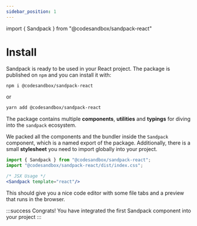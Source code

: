 ```yaml
---
sidebar_position: 1
---
```


import { Sandpack } from "@codesandbox/sandpack-react"

# Install

Sandpack is ready to be used in your React project. The package is published on `npm` and you can install it with:

```bash
npm i @codesandbox/sandpack-react
```

or

```bash
yarn add @codesandbox/sandpack-react
```

The package contains multiple **components**, **utilities** and **typings** for diving into
the `sandpack` ecosystem.

We packed all the components and the bundler inside the `Sandpack` component, which is a named export of the package.
Additionally, there is a small **stylesheet** you need to import globally into your project.

```jsx
import { Sandpack } from "@codesandbox/sandpack-react";
import "@codesandbox/sandpack-react/dist/index.css";

/* JSX Usage */
<Sandpack template="react"/>
```

This should give you a nice code editor with some file tabs and a preview that runs in the browser.

<Sandpack template="react"/>

:::success Congrats!
You have integrated the first Sandpack component into your project
:::
